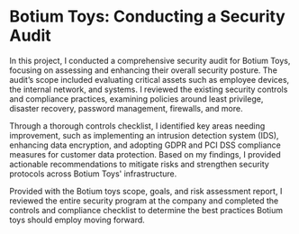 # Botium Toys: Conducting a Security Audit

In this project, I conducted a comprehensive security audit for Botium Toys, focusing on assessing and enhancing their overall security posture. The audit’s scope included evaluating critical assets such as employee devices, the internal network, and systems. I reviewed the existing security controls and compliance practices, examining policies around least privilege, disaster recovery, password management, firewalls, and more.

Through a thorough controls checklist, I identified key areas needing improvement, such as implementing an intrusion detection system (IDS), enhancing data encryption, and adopting GDPR and PCI DSS compliance measures for customer data protection. Based on my findings, I provided actionable recommendations to mitigate risks and strengthen security protocols across Botium Toys' infrastructure.

Provided with the Botium toys scope, goals, and risk assessment report, I reviewed the entire security program at the company and completed the controls and compliance checklist to determine the best practices Botium toys should employ moving forward.
